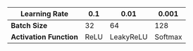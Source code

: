 | Learning Rate           | 0.1  | 0.01      | 0.001   |
| ----------------------- | ---- | --------- | ------- |
| **Batch Size**          | 32   | 64        | 128     |
| **Activation Function** | ReLU | LeakyReLU | Softmax |


